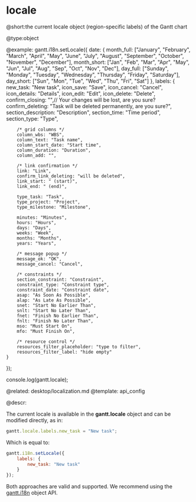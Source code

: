 locale
=============
@short:the current locale object (region-specific labels) of the Gantt chart
	

@type:object

@example:
gantt.i18n.setLocale({
	date: {
		month_full: ["January", "February", "March", "April", "May", "June", 
			"July", "August", "September", "October", "November", "December"],
		month_short: ["Jan", "Feb", "Mar", "Apr", "May", "Jun", "Jul", 
			"Aug", "Sep", "Oct", "Nov", "Dec"],
		day_full: ["Sunday", "Monday", "Tuesday", "Wednesday", "Thursday",
			 "Friday", "Saturday"],
		day_short: ["Sun", "Mon", "Tue", "Wed", "Thu", "Fri", "Sat"]
	},
	labels: {
		new_task: "New task",
		icon_save: "Save",
		icon_cancel: "Cancel",
		icon_details: "Details",
		icon_edit: "Edit",
		icon_delete: "Delete",
		confirm_closing: "",// Your changes will be lost, are you sure?
		confirm_deleting: "Task will be deleted permanently, are you sure?",
		section_description: "Description",
		section_time: "Time period",
		section_type: "Type",

		/* grid columns */
		column_wbs: "WBS",
		column_text: "Task name",
		column_start_date: "Start time",
		column_duration: "Duration",
		column_add: "",

		/* link confirmation */
		link: "Link",
		confirm_link_deleting: "will be deleted",
		link_start: " (start)",
		link_end: " (end)",

		type_task: "Task",
		type_project: "Project",
		type_milestone: "Milestone",

		minutes: "Minutes",
		hours: "Hours",
		days: "Days",
		weeks: "Week",
		months: "Months",
		years: "Years",

		/* message popup */
		message_ok: "OK",
		message_cancel: "Cancel",

		/* constraints */
		section_constraint: "Constraint",
		constraint_type: "Constraint type",
		constraint_date: "Constraint date",
		asap: "As Soon As Possible",
		alap: "As Late As Possible",
		snet: "Start No Earlier Than",
		snlt: "Start No Later Than",
		fnet: "Finish No Earlier Than",
		fnlt: "Finish No Later Than",
		mso: "Must Start On",
		mfo: "Must Finish On",

		/* resource control */
		resources_filter_placeholder: "type to filter",
		resources_filter_label: "hide empty"
	}
});

console.log(gantt.locale);


@related: desktop/localization.md
@template:	api_config

@descr:

The current locale is available in the **gantt.locale** object and can be modified directly, as in:

~~~js
gantt.locale.labels.new_task = "New task";
~~~

Which is equal to:

~~~js
gantt.i18n.setLocale({
	labels: {
		new_task: "New task"
	}
});	
~~~

Both approaches are valid and supported. We recommend using the [gantt.i18n](api/gantt_i18n_other.md) object API.